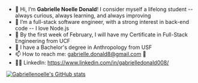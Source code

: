 - 👋 Hi, I’m <b>Gabrielle Noelle Donald</b>! I consider myself a lifelong student -- always curious, always learning, and always improving
- 👀 I’m a full-stack software engineer, with a strong interest in back-end code -- I love Node.js
- 👾 By the first week of February, I will have my Certificate in Full-Stack Engineering from UCF
- 💯 I have a Bachelor's degree in Anthropology from USF
- 📫 How to reach me: gabrielle.donald8@gmail.com 📨
- 👩‍💻 LinkedIn: https://www.linkedin.com/in/gabrielledonald008/

[![Gabriellenoelle's GitHub stats](https://github-readme-stats.vercel.app/api?username=gabriellenoelle)](https://github.com/anuraghazra/github-readme-stats)



<!---
gabriellenoelle/gabriellenoelle is a ✨ special ✨ repository because its `README.md` (this file) appears on your GitHub profile.
You can click the Preview link to take a look at your changes.
--->
